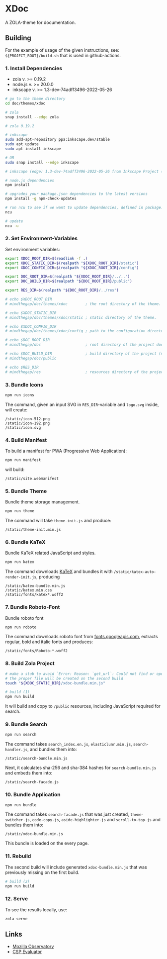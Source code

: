 # XDoc

A ZOLA-theme for documentation.

## Building

For the example of usage of the given instructions, see: `${PROJECT_ROOT}/build.sh` that is used in github-actions.

### 1. Install Dependencies

- zola v. >= 0.19.2
- node.js v. >= 20.0.0
- inkscape v. >= 1.3-dev-74adff3496-2022-05-26

```bash
# go to the theme directory
cd doc/themes/xdoc

# zola
snap install --edge zola

# zola 0.19.2

# inkscape
sudo add-apt-repository ppa:inkscape.dev/stable
sudo apt update
sudo apt install inkscape

# OR
sudo snap install --edge inkscape

# inkscape (edge) 1.3-dev-74adff3496-2022-05-26 from Inkscape Project (inkscape✓) installed

# node.js dependencies
npm install

# upgrades your package.json dependencies to the latest versions
npm install -g npm-check-updates

# run ncu to see if we want to update dependencies, defined in package.json
ncu

# update
ncu -u
```

### 2. Set Environment-Variables

Set environment variables:

```bash
export XDOC_ROOT_DIR=$(readlink -f .)
export XDOC_STATIC_DIR=$(realpath "${XDOC_ROOT_DIR}/static")
export XDOC_CONFIG_DIR=$(realpath "${XDOC_ROOT_DIR}/config")

export DOC_ROOT_DIR=$(realpath "${XDOC_ROOT_DIR}/../..")
export DOC_BUILD_DIR=$(realpath "${DOC_ROOT_DIR}/public")

export RES_DIR=$(realpath "${DOC_ROOT_DIR}/../res")

# echo $XDOC_ROOT_DIR
# mindthegap/doc/themes/xdoc        ; the root directory of the theme.

# echo $XDOC_STATIC_DIR
# mindthegap/doc/themes/xdoc/static ; static directory of the theme.

# echo $XDOC_CONFIG_DIR 
# mindthegap/doc/themes/xdoc/config ; path to the configuration directory of the theme.

# echo $DOC_ROOT_DIR
# mindthegap/doc                    ; root directory of the project documentation.

# echo $DOC_BUILD_DIR               ; build directory of the project (not the theme).
# mindthegap/doc/public

# echo $RES_DIR
# mindthegap/res                    ; resources directory of the project.
```

### 3. Bundle Icons

```bash
npm run icons
```

The command, given an input SVG in `RES_DIR`-variable and `logo.svg` inside, will create:

```text
/static/icon-512.png
/static/icon-192.png
/static/icon.svg
```

### 4. Build Manifest

To build a manifest for PWA (Progressive Web Application):

```bash
npm run manifest
```

will build:

```text
/static/site.webmanifest
```

### 5. Bundle Theme

Bundle theme storage management.

```bash
npm run theme
```

The command will take `theme-init.js` and produce:

```text
/static/theme-init.min.js
```

### 6. Bundle KaTeX

Bundle KaTeX related JavaScript and styles.

```bash
npm run katex
```

The command downloads [KaTeX](https://github.com/KaTeX/) and bundles it with `/static/katex-auto-render-init.js`, producing

```text
/static/katex-bundle.min.js
/static/katex.min.css
/static/fonts/katex*.woff2
```

### 7. Bundle Roboto-Font

Bundle roboto font

```bash
npm run roboto
```

The command downloads roboto font from [fonts.googleapis.com](https://fonts.googleapis.com), extracts regular, bold and italic fonts and produces:

```
/static/fonts/Roboto-*.woff2
```

### 8. Build Zola Project

```bash
# make a stub to avoid `Error: Reason: `get_url`: Could not find or open file xdoc-bundle.min.js`
# the proper file will be created on the second build
touch "${XDOC_STATIC_DIR}/xdoc-bundle.min.js"

# build (1)
npm run build
```

It will build and copy to `/public` resources, including JavaScript required for search.

### 9. Bundle Search

```bash
npm run search
```

The command takes `search_index.en.js`, `elasticlunr.min.js`, `search-handler.js`, and bundles them into:

```text
/static/search-bundle.min.js
```

Next, it calculates sha-256 and sha-384 hashes for `search-bundle.min.js` and embeds them into:

```text
/static/search-facade.js
```

### 10. Bundle Application

```bash
npm run bundle
```

The command takes `search-facade.js` that was just created, `theme-switcher.js`, `code-copy.js`, `aside-highlighter.js` and `scroll-to-top.js` and bundles them into:

```text
/static/xdoc-bundle.min.js
```

This bundle is loaded on the every page.

### 11. Rebuild

The second build will include generated `xdoc-bundle.min.js` that was previously missing on the first build.

```bash
# build (2)
npm run build
```

### 12. Serve

To see the results locally, use:

```bash
zola serve
```

## Links

- [Mozilla Observatory ](https://observatory.mozilla.org/)
- [CSP Evaluator](https://csp-evaluator.withgoogle.com/)
